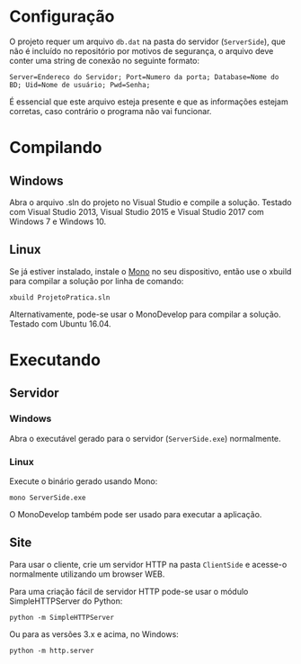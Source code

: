# Configuração

O projeto requer um arquivo `db.dat` na pasta do servidor (`ServerSide`), que não é incluído no repositório por motivos de segurança,
o arquivo deve conter uma string de conexão no seguinte formato:

``` 
Server=Endereco do Servidor; Port=Numero da porta; Database=Nome do BD; Uid=Nome de usuário; Pwd=Senha;
```

É essencial que este arquivo esteja presente e que as informações estejam corretas, caso contrário o programa não vai funcionar.

# Compilando

## Windows

Abra o arquivo .sln do projeto no Visual Studio e compile a solução. Testado com Visual Studio 2013, Visual Studio 2015 
e Visual Studio 2017 com Windows 7 e Windows 10.

## Linux

Se já estiver instalado, instale o [Mono](http://www.mono-project.com/download) no seu dispositivo, então use o xbuild para 
compilar a solução por linha de comando:

```
xbuild ProjetoPratica.sln
```

Alternativamente, pode-se usar o MonoDevelop para compilar a solução.
Testado com Ubuntu 16.04.

# Executando

## Servidor

### Windows
Abra o executável gerado para o servidor (`ServerSide.exe`) normalmente.

### Linux
Execute o binário gerado usando Mono:

```
mono ServerSide.exe
```

O MonoDevelop também pode ser usado para executar a aplicação.

## Site
Para usar o cliente, crie um servidor HTTP na pasta `ClientSide` e acesse-o normalmente utilizando um browser WEB.

Para uma criação fácil de servidor HTTP pode-se usar o módulo SimpleHTTPServer do Python:
```
python -m SimpleHTTPServer
```
Ou para as versões 3.x e acima, no Windows:
```
python -m http.server
```
